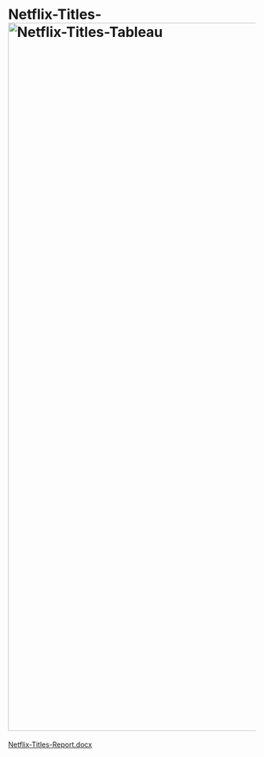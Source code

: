 # Netflix-Titles-<img width="1440" alt="Netflix-Titles-Tableau" src="https://user-images.githubusercontent.com/84849349/233115848-7f6e9562-9193-44cf-a3dd-f4a639ca0b1e.png">
[Netflix-Titles-Report.docx](https://github.com/hafanhh/Netflix-Titles-/files/11274497/Netflix-Titles-Report.docx)
